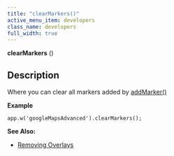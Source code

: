 ```yaml
---
title: "clearMarkers()"
active_menu_item: developers
class_name: developers
full_width: true
---
```



**clearMarkers** ()

## Description

Where you can clear all markers added by [addMarker()](addmarker.htm)

**Example**

    app.w('googleMapsAdvanced').clearMarkers();
     
   

**See Also:**

 - [Removing Overlays](../../../../product-guide/advanced-important-widgets/google-v3-maps-widget/working-with-overlays/removing-overlays)

